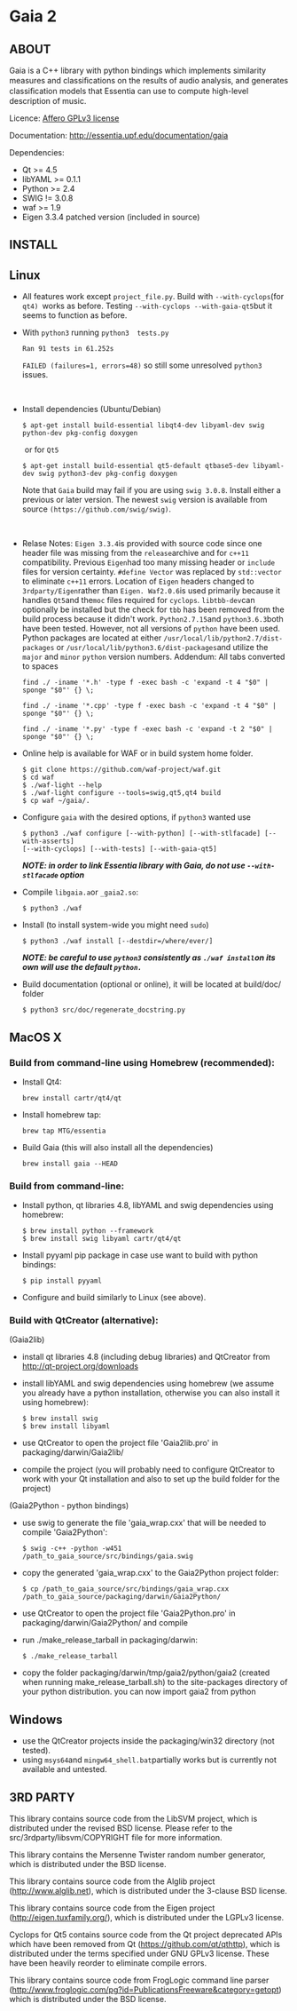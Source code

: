 Gaia 2
======

ABOUT
-----

Gaia is a C++ library with python bindings which implements similarity measures and classiﬁcations on the results of audio analysis, and generates classiﬁcation models that Essentia can use to compute high-level description of music. 

Licence: [Affero GPLv3 license](http://www.gnu.org/licenses/agpl.html)

Documentation: http://essentia.upf.edu/documentation/gaia 


Dependencies:

  * Qt >= 4.5
  * libYAML >= 0.1.1
  * Python >= 2.4
  * SWIG != 3.0.8
  * waf >= 1.9
  * Eigen 3.3.4 patched version (included in source)


INSTALL
-------

## Linux

- All features work except `project_file.py`.  Build with `--with-cyclops`(for `qt4) `works as before.  Testing `--with-cyclops --with-gaia-qt5`but it seems to function as before. 

- With `python3` running `python3  tests.py`

   `Ran 91 tests in 61.252s`

   `FAILED (failures=1, errors=48)` so still some unresolved `python3` issues.

   ​

- Install dependencies (Ubuntu/Debian)

   ```
   $ apt-get install build-essential libqt4-dev libyaml-dev swig python-dev pkg-config doxygen 
   ```
   ​     or for `Qt5`
   ```
   $ apt-get install build-essential qt5-default qtbase5-dev libyaml-dev swig python3-dev pkg-config doxygen
   ```

   Note that `Gaia` build may fail if you are using `swig 3.0.8`. Install either a previous or later version. The newest `swig` version is available from source `(https://github.com/swig/swig)`.

   ​


- Relase Notes: `Eigen 3.3.4`is provided with source code since one header file was missing from the `release`archive and for `c++11` compatibility.  Previous `Eigen`had too many missing header or `include` files for version certainty.  `#define Vector` was replaced by `std::vector` to eliminate `c++11` errors.  Location of `Eigen` headers changed to `3rdparty/Eigen`rather than `Eigen. Waf2.0.6`is used primarily because it handles `Qt5`and the`moc` files required for `cyclops`. `libtbb-dev`can optionally be installed but the check for `tbb` has been removed  from the build process because it didn't work.  `Python2.7.15`and `python3.6.3`both have been tested.  However, not all versions of `python` have been used.  Python packages are located at either `/usr/local/lib/python2.7/dist-packages` or `/usr/local/lib/python3.6/dist-packages`and utilize the `major` and `minor` `python` version numbers.  Addendum:  All tabs converted to spaces

   `find ./ -iname '*.h' -type f -exec bash -c 'expand -t 4 "$0" | sponge "$0"' {} \;`

   `find ./ -iname '*.cpp' -type f -exec bash -c 'expand -t 4 "$0" | sponge "$0"' {} \;`

   `find ./ -iname '*.py' -type f -exec bash -c 'expand -t 2 "$0" | sponge "$0"' {} \;`

- Online help is available for WAF or in build system home folder.

   ```
   $ git clone https://github.com/waf-project/waf.git
   $ cd waf
   $ ./waf-light --help
   $ ./waf-light configure --tools=swig,qt5,qt4 build
   $ cp waf ~/gaia/.
   ```

- Configure `gaia` with the desired options, if `python3` wanted use
    ```
    $ python3 ./waf configure [--with-python] [--with-stlfacade] [--with-asserts] 
    [--with-cyclops] [--with-tests] [--with-gaia-qt5]
    ```
    ***NOTE: in order to link Essentia library with Gaia, do not use `--with-stlfacade` option***

- Compile `libgaia.a`or `_gaia2.so`:
    ```
    $ python3 ./waf
    ```
    
- Install (to install system-wide you might need ```sudo```)
    ```
    $ python3 ./waf install [--destdir=/where/ever/]
    ```
    ***NOTE: be careful to use `python3` consistently as `./waf install`on its own will use the default `python.`***

- Build documentation (optional or online), it will be located at build/doc/ folder

    ```
    $ python3 src/doc/regenerate_docstring.py
    ```

## MacOS X

### Build from command-line using Homebrew (recommended):
- Install Qt4:
    ```
    brew install cartr/qt4/qt
    ```

- Install homebrew tap:
    ```
    brew tap MTG/essentia
    ```

- Build Gaia (this will also install all the dependencies)

    ```
    brew install gaia --HEAD
    ```

### Build from command-line:

- Install python, qt libraries 4.8, libYAML and swig dependencies using homebrew:	
    ```
    $ brew install python --framework
    $ brew install swig libyaml cartr/qt4/qt
    ```

- Install pyyaml pip package in case use want to build with python bindings:
    ```
    $ pip install pyyaml
    ```
    
- Configure and build similarly to Linux (see above).


### Build with QtCreator (alternative):

(Gaia2lib)

- install qt libraries 4.8 (including debug libraries) and QtCreator from http://qt-project.org/downloads

- install libYAML and swig dependencies using homebrew (we assume you already have a python 
  installation, otherwise you can also install it using homebrew):
    ```
    $ brew install swig
    $ brew install libyaml
    ```

- use QtCreator to open the project file 'Gaia2lib.pro' in packaging/darwin/Gaia2lib/

- compile the project (you will probably need to configure QtCreator to work with your Qt 
  installation and also to set up the build folder for the project)

(Gaia2Python - python bindings)

- use swig to generate the file 'gaia_wrap.cxx' that will be needed to compile 'Gaia2Python':
    ```
    $ swig -c++ -python -w451 /path_to_gaia_source/src/bindings/gaia.swig 
    ```

- copy the generated 'gaia_wrap.cxx' to the Gaia2Python project folder:
    ```
    $ cp /path_to_gaia_source/src/bindings/gaia_wrap.cxx /path_to_gaia_source/packaging/darwin/Gaia2Python/
    ```
    
- use QtCreator to open the project file 'Gaia2Python.pro' in packaging/darwin/Gaia2Python/ and compile

- run ./make_release_tarball in packaging/darwin:
    ```
    $ ./make_release_tarball
    ```

- copy the folder packaging/darwin/tmp/gaia2/python/gaia2 (created when running make_release_tarball.sh) 
  to the site-packages directory of your python distribution. you can now import gaia2 from python


## Windows

- use the QtCreator projects inside the packaging/win32 directory (not tested).
- using `msys64`and `mingw64_shell.bat`partially works but is currently not available and untested.



3RD PARTY
---------

This library contains source code from the LibSVM project, which is distributed
under the revised BSD license.
Please refer to the src/3rdparty/libsvm/COPYRIGHT file for more information.

This library contains the Mersenne Twister random number generator, which
is distributed under the BSD license.

This library contains source code from the Alglib project (http://www.alglib.net),
which is distributed under the 3-clause BSD license.

This library contains source code from the Eigen project (http://eigen.tuxfamily.org/),
which is distributed under the LGPLv3 license.

Cyclops for Qt5 contains source code from the Qt project deprecated APIs which have been removed from Qt (https://github.com/qt/qthttp), which is distributed under the terms specified under GNU GPLv3 license.  These have been heavily reorder to eliminate compile errors.

This library contains source code from FrogLogic command line parser
(http://www.froglogic.com/pg?id=PublicationsFreeware&category=getopt)
which is distributed under the BSD license.
